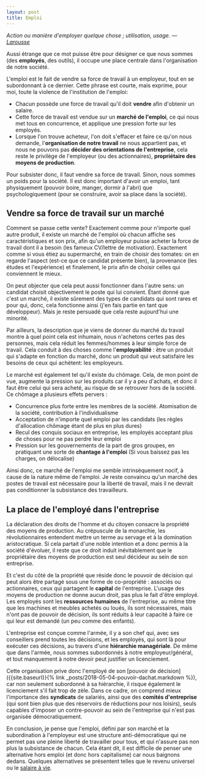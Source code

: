 ```yaml
---
layout: post
title: Emploi
---
```


_Action ou manière d'employer quelque chose ; utilisation, usage. &mdash; [Larousse](https://www.larousse.fr/dictionnaires/francais/emploi/28956)_

Aussi étrange que ce mot puisse être pour désigner ce que nous sommes (des **employés**, des outils), il occupe une place centrale dans l'organisation de notre société.

L'emploi est le fait de vendre sa force de travail à un employeur, tout en se subordonnant à ce dernier. Cette phrase est courte, mais exprime, pour moi, toute la violence de l'institution de l'emploi:

* Chacun possède une force de travail qu'il doit **vendre** afin d'obtenir un salaire.
* Cette force de travail est vendue sur un **marché de l'emploi**, ce qui nous met tous en concurrence, et applique une pression forte sur les employés.
* Lorsque l'on trouve acheteur, l'on doit s'effacer et faire ce qu'on nous demande, l'**organisation de notre travail** ne nous appartient pas, et nous ne pouvons pas **décider des orientations de l'entreprise**, cela reste le privilège de l'employeur (ou des actionnaires), **propriétaire des moyens de production**.

Pour subsister donc, il faut vendre sa force de travail. Sinon, nous sommes un poids pour la société. Il est donc important d'avoir un emploi, tant physiquement (pouvoir boire, manger, dormir à l'abri) que psychologiquement (pour se construire, avoir sa place dans la société).

## Vendre sa force de travail sur un marché

Comment se passe cette vente? Exactement comme pour n'importe quel autre produit, il existe un marché de l'emploi où chacun affiche ses caractéristiques et son prix, afin qu'un employeur puisse acheter la force de travail dont il a besoin (les fameux CV/lettre de motivation). Exactement comme si vous étiez au supermarché, en train de choisir des tomates: on en regarde l'aspect (est-ce que ce candidat présente bien), la provenance (les études et l'expérience) et finalement, le prix afin de choisir celles qui conviennent le mieux.

On peut objecter que cela peut aussi fonctionner dans l'autre sens: un candidat choisit objectivement le poste qui lui convient. Étant donné que c'est un marché, il existe sûrement des types de candidats qui sont rares et pour qui, donc, cela fonctionne ainsi (j'en fais partie en tant que développeur). Mais je reste persuadé que cela reste aujourd'hui une minorité.

Par ailleurs, la description que je viens de donner du marché du travail montre à quel point cela est inhumain, nous n'achetons certes pas des personnes, mais cela réduit les femmes/hommes à leur simple force de travail. Cela conduit à des choses comme l'**employabilité** : être un produit qui s'adapte en fonction du marché, donc un produit qui veut satisfaire les besoins de ceux qui achètent: les employeurs.

Le marché est également tel qu'il existe du chômage. Cela, de mon point de vue, augmente la pression sur les produits car il y a peu d'achats, et donc il faut être celui qui sera acheté, au risque de se retrouver hors de la société. Ce chômage a plusieurs effets pervers : 

* Concurrence plus forte entre les membres de la société. Atomisation de la société, contribution à l'individualisme
* Acceptation de n'importe quel emploi par les candidats (les règles d'allocation chômage étant de plus en plus dures)
* Recul des conquis sociaux en entreprise, les employés acceptant plus de choses pour ne pas perdre leur emploi
* Pression sur les gouvernements de la part de gros groupes, en pratiquant une sorte de **chantage à l'emploi** (Si vous baissez pas les charges, on délocalise)

Ainsi donc, ce marché de l'emploi me semble intrinsèquement nocif, à cause de la nature même de l'emploi. Je reste convaincu qu'un marché des postes de travail est nécessaire pour la liberté de travail, mais il ne devrait pas conditionner la subsistance des travailleurs.

## La place de l'employé dans l'entreprise

La déclaration des droits de l'homme et du citoyen consacre la propriété des moyens de production. Au crépuscule de la monarchie, les révolutionnaires entendent mettre un terme au servage et à la domination aristocratique. Si cela partait d'une noble intention et a donc permis à la société d'évoluer, il reste que ce droit induit inévitablement que le propriétaire des moyens de production est seul décideur au sein de son entreprise.

Et c'est du côté de la propriété que réside donc le pouvoir de décision qui peut alors être partagé sous une forme de co-propriété : associés ou actionnaires, ceux qui partagent le **capital** de l'entreprise. L'usage des moyens de production ne donne aucun droit, pas plus le fait d'être employé. Les employés sont les **ressources humaines** de l'entreprise, au même titre que les machines et meubles achetés ou loués, ils sont nécessaires, mais n'ont pas de pouvoir de décision, ils sont réduits à leur capacité à faire ce qui leur est demandé (un peu comme des enfants).

L'entreprise est conçue comme l'armée, il y a son chef qui, avec ses conseillers prend toutes les décisions, et les employés, qui sont là pour exécuter ces décisions, au travers d'une **hiérarchie managériale**. De même que dans l'armée, nous sommes subordonnés à notre employeur/général, et tout manquement à notre devoir peut justifier un licenciement.

Cette organisation prive donc l'employé de son [pouvoir de décision]({{site.baseurl}}{% link _posts/2018-05-04-pouvoir-dachat.markdown %}), car non seulement subordonné à sa hiérarchie, il risque également le licenciement s'il fait trop de zèle. Dans ce cadre, on comprend mieux l'importance des **syndicats** de salariés, ainsi que des **comités d'entreprise** (qui sont bien plus que des réservoirs de réductions pour nos loisirs), seuls capables d'imposer un contre-pouvoir au sein de l'entreprise qui n'est pas organisée démocratiquement.

En conclusion, je pense que l'emploi, défini par son marché et la subordination à l'employeur est une structure anti-démocratique qui ne permet pas une pleine liberté de travailler pour tous, et qui n'assure pas non plus la subsistance de chacun. Cela étant dit, il est difficile de penser une alternative hors emploi (et donc hors capitalisme) car nous baignons dedans. Quelques alternatives se présentent telles que le revenu universel ou le [salaire à vie](https://www.reseau-salariat.info).